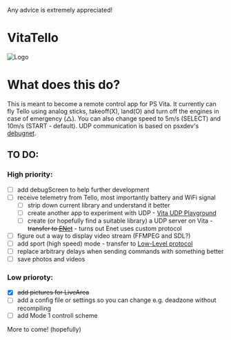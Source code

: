 Any advice is extremely appreciated!

VitaTello
=================
![Logo](https://user-images.githubusercontent.com/28653965/109829663-08a85c00-7c3e-11eb-8789-47c1145680da.png)
 
 What does this do?
===================
 
  This is meant to become a remote control app for PS Vita.
  It currently can fly Tello using analog sticks, takeoff(X), land(O) and turn off the engines in case of emergency (△).
  You can also change speed to 5m/s (SELECT) and 10m/s (START - default).
  UDP communication is based on psxdev's [debugnet](https://github.com/psxdev/debugnet).
  
## TO DO:
### High priority:
  - [ ] add debugScreen to help further development
  - [ ] receive telemetry from Tello, most importantly battery and WiFi signal
     - [ ] strip down current library and understand it better
     - [ ] create another app to experiment with UDP - [Vita UDP Playground](https://github.com/JacekJagosz/VitaUDPPlayground)
     - [ ] create (or hopefully find a suitable library) a UDP server on Vita - ~~transfer to [ENet](https://github.com/cgutman/enet/tree/master)~~ - turns out Enet uses custom protocol
  - [ ] figure out a way to display video stream (FFMPEG and SDL?)
  - [ ] add sport (high speed) mode - transfer to [Low-Level protocol](https://tellopilots.com/wiki/protocol/)
  - [ ] replace arbitrary delays when sending commands with something better
  - [ ] save photos and videos
### Low prioroty:
  - [x] ~~add pictures for LiveArea~~
  - [ ] add a config file or settings so you can change e.g. deadzone without recompiling
  - [ ] add Mode 1 controll scheme
  
  More to come! (hopefully)
